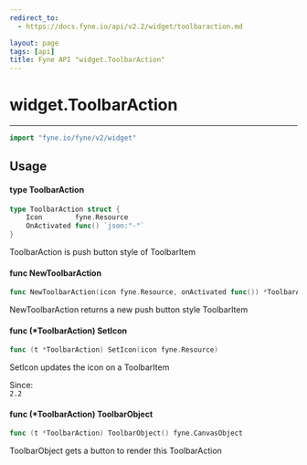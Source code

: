 ```yaml
---
redirect_to:
  - https://docs.fyne.io/api/v2.2/widget/toolbaraction.md

layout: page
tags: [api]
title: Fyne API "widget.ToolbarAction"
---
```



# widget.ToolbarAction
---
```go
import "fyne.io/fyne/v2/widget"
```

## Usage

#### type ToolbarAction

```go
type ToolbarAction struct {
	Icon        fyne.Resource
	OnActivated func() `json:"-"`
}
```

ToolbarAction is push button style of ToolbarItem

#### func  NewToolbarAction

```go
func NewToolbarAction(icon fyne.Resource, onActivated func()) *ToolbarAction
```
NewToolbarAction returns a new push button style ToolbarItem

#### func (*ToolbarAction) SetIcon

```go
func (t *ToolbarAction) SetIcon(icon fyne.Resource)
```
SetIcon updates the icon on a ToolbarItem


<div class="since">Since: <code>
2.2</code></div>

#### func (*ToolbarAction) ToolbarObject

```go
func (t *ToolbarAction) ToolbarObject() fyne.CanvasObject
```
ToolbarObject gets a button to render this ToolbarAction

